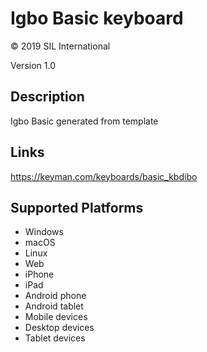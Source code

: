 Igbo Basic keyboard
==============

© 2019 SIL International

Version 1.0

Description
-----------

Igbo Basic generated from template

Links
-----
https://keyman.com/keyboards/basic_kbdibo

Supported Platforms
-------------------
 * Windows
 * macOS
 * Linux
 * Web
 * iPhone
 * iPad
 * Android phone
 * Android tablet
 * Mobile devices
 * Desktop devices
 * Tablet devices

